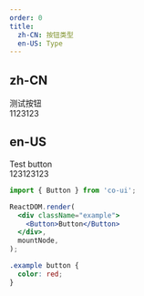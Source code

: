 ```yaml
---
order: 0
title:
  zh-CN: 按钮类型
  en-US: Type
---
```


## zh-CN

测试按钮   
1123123

## en-US

Test button   
123123123

```jsx
import { Button } from 'co-ui';

ReactDOM.render(
  <div className="example">
    <Button>Button</Button>
  </div>,
  mountNode,
);
```

```css
.example button {
  color: red;
}
```

<style>
 .test button + button {
    margin-left: 20px;
 }
</style>
